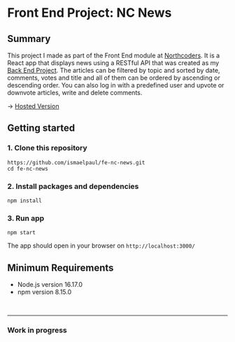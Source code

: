 # Front End Project: NC News

## Summary

This project I made as part of the Front End module at [Northcoders](https://northcoders.com/). It is a React app that displays news using a RESTful API that was created as my [Back End Project](https://github.com/ismaelpaul/be-nc-news). The articles can be filtered by topic and sorted by date, comments, votes and title and all of them can be ordered by ascending or descending order. You can also log in with a predefined user and upvote or downvote articles, write and delete comments.

-> [Hosted Version](https://nc-news-ismael.netlify.app/)

## Getting started

### 1. Clone this repository

```
https://github.com/ismaelpaul/fe-nc-news.git
cd fe-nc-news
```

### 2. Install packages and dependencies

```
npm install
```

### 3. Run app

```
npm start
```

The app should open in your browser on `http://localhost:3000/`

## Minimum Requirements

<ul>
    <li>Node.js version 16.17.0</li>
    <li>npm version 8.15.0</li>
</ul>

<br>

---

### Work in progress
